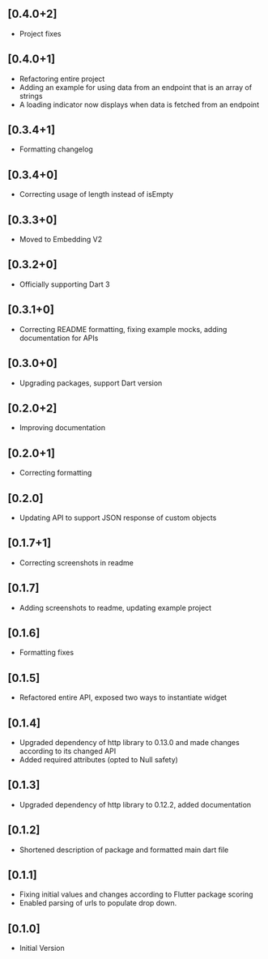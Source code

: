 ## [0.4.0+2]
  * Project fixes

## [0.4.0+1]
  * Refactoring entire project
  * Adding an example for using data from an endpoint that is an array of strings
  * A loading indicator now displays when data is fetched from an endpoint

## [0.3.4+1]
  * Formatting changelog

## [0.3.4+0]
  * Correcting usage of length instead of isEmpty

## [0.3.3+0]
  * Moved to Embedding V2

## [0.3.2+0]
  * Officially supporting Dart 3

## [0.3.1+0]
  * Correcting README formatting, fixing example mocks, adding documentation for APIs

## [0.3.0+0]
  * Upgrading packages, support Dart version

## [0.2.0+2]
  * Improving documentation

## [0.2.0+1]
  * Correcting formatting

## [0.2.0]
  * Updating API to support JSON response of custom objects

## [0.1.7+1]
  * Correcting screenshots in readme

## [0.1.7]
  * Adding screenshots to readme, updating example project

## [0.1.6]
  * Formatting fixes

## [0.1.5]
  * Refactored entire API, exposed two ways to instantiate widget

## [0.1.4]
  * Upgraded dependency of http library to 0.13.0 and made changes according to its changed API
  * Added required attributes (opted to Null safety)

## [0.1.3]
  * Upgraded dependency of http library to 0.12.2, added documentation

## [0.1.2]
  * Shortened description of package and formatted main dart file

## [0.1.1]
  * Fixing initial values and changes according to Flutter package scoring
  * Enabled parsing of urls to populate drop down.

## [0.1.0]
  * Initial Version